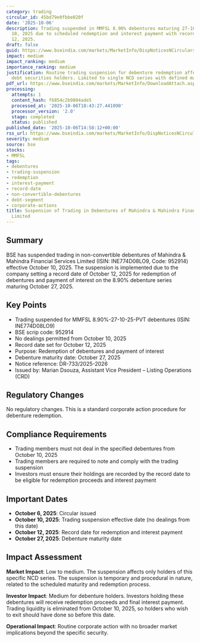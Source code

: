 ```yaml
---
category: trading
circular_id: 45bd79e0fbbe020f
date: '2025-10-06'
description: Trading suspended in MMFSL 8.90% debentures maturing 27-10-25 from October
  10, 2025 due to scheduled redemption and interest payment with record date October
  12, 2025.
draft: false
guid: https://www.bseindia.com/markets/MarketInfo/DispNoticesNCirculars.aspx?Noticeid={7A4DBC30-20B4-4977-AB07-8B07670E1A5C}&noticeno=20251006-61&dt=10/06/2025&icount=61&totcount=69&flag=0
impact: medium
impact_ranking: medium
importance_ranking: medium
justification: Routine trading suspension for debenture redemption affecting specific
  debt securities holders. Limited to single NCD series with defined maturity date.
pdf_url: https://www.bseindia.com/markets/MarketInfo/DownloadAttach.aspx?id=20251006-61&attachedId=
processing:
  attempts: 1
  content_hash: f6854c2b9804ade5
  processed_at: '2025-10-06T18:43:27.441090'
  processor_version: '2.0'
  stage: completed
  status: published
published_date: '2025-10-06T14:58:12+00:00'
rss_url: https://www.bseindia.com/markets/MarketInfo/DispNoticesNCirculars.aspx?Noticeid={7A4DBC30-20B4-4977-AB07-8B07670E1A5C}&noticeno=20251006-61&dt=10/06/2025&icount=61&totcount=69&flag=0
severity: medium
source: bse
stocks:
- MMFSL
tags:
- debentures
- trading-suspension
- redemption
- interest-payment
- record-date
- non-convertible-debentures
- debt-segment
- corporate-actions
title: Suspension of Trading in Debentures of Mahindra & Mahindra Financial Services
  Limited
---
```


## Summary

BSE has suspended trading in non-convertible debentures of Mahindra & Mahindra Financial Services Limited (ISIN: INE774D08LO9, Code: 952914) effective October 10, 2025. The suspension is implemented due to the company setting a record date of October 12, 2025 for redemption of debentures and payment of interest on the 8.90% debenture series maturing October 27, 2025.

## Key Points

- Trading suspended for MMFSL 8.90%-27-10-25-PVT debentures (ISIN: INE774D08LO9)
- BSE scrip code: 952914
- No dealings permitted from October 10, 2025
- Record date set for October 12, 2025
- Purpose: Redemption of debentures and payment of interest
- Debenture maturity date: October 27, 2025
- Notice reference: DR-733/2025-2026
- Issued by: Marian Dsouza, Assistant Vice President – Listing Operations (CRD)

## Regulatory Changes

No regulatory changes. This is a standard corporate action procedure for debenture redemption.

## Compliance Requirements

- Trading members must not deal in the specified debentures from October 10, 2025
- Trading members are required to note and comply with the trading suspension
- Investors must ensure their holdings are recorded by the record date to be eligible for redemption proceeds and interest payment

## Important Dates

- **October 6, 2025**: Circular issued
- **October 10, 2025**: Trading suspension effective date (no dealings from this date)
- **October 12, 2025**: Record date for redemption and interest payment
- **October 27, 2025**: Debenture maturity date

## Impact Assessment

**Market Impact**: Low to medium. The suspension affects only holders of this specific NCD series. The suspension is temporary and procedural in nature, related to the scheduled maturity and redemption process.

**Investor Impact**: Medium for debenture holders. Investors holding these debentures will receive redemption proceeds and final interest payment. Trading liquidity is eliminated from October 10, 2025, so holders who wish to exit should have done so before this date.

**Operational Impact**: Routine corporate action with no broader market implications beyond the specific security.
